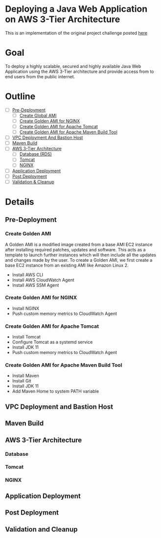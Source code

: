 # Deploying a Java Web Application on AWS 3-Tier Architecture
This is an implementation of the original project challenge posted [here](https://devopsrealtime.com/deploy-java-application-on-aws-3-tier-architecture/)

# Goal
To deploy a highly scalable, secured and highly available Java Web Application using the AWS 3-Tier architecture and provide access from to end users from the public 
internet.

# Outline
- [ ] [Pre-Deployment](#pre-deployment)
  + [ ] [Create Global AMI](#create-global-ami)   
  + [ ] [Create Golden AMI for NGINX](#create-golden-ami-for-nginx)  
  + [ ] [Create Golden AMI for Apache Tomcat](#create-golden-ami-for-apache-tomcat)  
  + [ ] [Create Golden AMI for Apache Maven Build Tool](#create-golden-ami-for-apache-maven-build-tool)  
- [ ] [VPC Deployment And Bastion Host](#vpc-deployment-and-bastion-host)  
- [ ] [Maven Build](#maven-build)  
- [ ] [AWS 3-Tier Architecture](#aws-3-tier-architecture)  
  + [ ] [Database (RDS)](#database)  
  + [ ] [Tomcat](#tomcat)  
  + [ ] [NGINX](#nginx)  
- [ ] [Application Deployment](#application-deployment)  
- [ ] [Post Deployment](#post-deployment)  
- [ ] [Validation & Cleanup](#validation-and-cleanup)  

# Details
## Pre-Deployment
### Create Golden AMI
A Golden AMI is a modified image created from a base AMI EC2 instance after installing required patches, updates and software. This acts as a template to launch further 
instances which will then include all the updates and changes made by the user. To create a Golden AMI, we first create a base EC2 instance from an existing AMI like Amazon 
Linux 2.
- Install AWS CLI
- Install AWS CloudWatch Agent
- Install AWS SSM Agent
### Create Golden AMI for NGINX
- Install NGINX
- Push custom memory metrics to CloudWatch Agent
### Create Golden AMI for Apache Tomcat
- Install Tomcat
- Configure Tomcat as a systemd service
- Install JDK 11
- Push custom memory metrics to CloudWatch Agent
### Create Golden AMI for Apache Maven Build Tool
- Install Maven
- Install Git
- Install JDK 11
- Add Maven Home to system PATH variable
## VPC Deployment and Bastion Host
## Maven Build
## AWS 3-Tier Architecture
### Database
### Tomcat
### NGINX
## Application Deployment
## Post Deployment
## Validation and Cleanup


